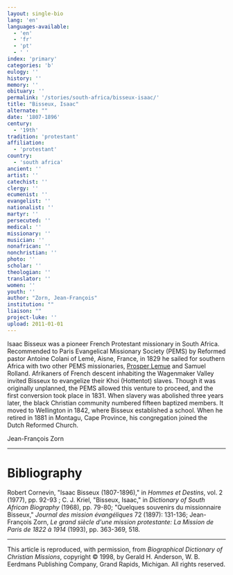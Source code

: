 ```yaml
---
layout: single-bio
lang: 'en'
languages-available:
  - 'en'
  - 'fr'
  - 'pt'
  - ' '
index: 'primary'
categories: 'b'
eulogy: ''
history: ''
memory: ''
obituary: ''
permalink: '/stories/south-africa/bisseux-isaac/'
title: "Bisseux, Isaac"
alternate: ""
date: '1807-1896'
century:
  - '19th'
tradition: 'protestant'
affiliation:
  - 'protestant'
country:
  - 'south africa'
ancient: ''
artist: ''
catechist: ''
clergy: ''
ecumenist: ''
evangelist: ''
nationalist: ''
martyr: ''
persecuted: ''
medical: ''
missionary: ''
musician: ''
nonafrican: ''
nonchristian: ''
photo: ''
scholar: ''
theologian: ''
translator: ''
women: ''
youth: ''
author: "Zorn, Jean-François"
institution: ""
liaison: ""
project-luke: ''
upload: 2011-01-01
---
```




Isaac Bisseux was a pioneer French Protestant missionary in
South Africa. Recommended to Paris Evangelical Missionary
Society (PEMS) by Reformed pastor Antoine Colani of Lemé,
Aisne, France, in 1829 he sailed for southern Africa with
two other PEMS missionaries, [Prosper
Lemue](lemue_prosper.html) and Samuel Rolland. Afrikaners of French descent
inhabiting the Wagenmaker Valley invited Bisseux to evangelize
their Khoi (Hottentot) slaves. Though it was originally unplanned,
the PEMS allowed this venture to proceed, and the first conversion
took place in 1831. When slavery was abolished three years
later, the black Christian community numbered fifteen baptized
members. It moved to Wellington in 1842, where Bisseux established
a school. When he retired in 1881 in Montagu, Cape Province,
his congregation joined the Dutch Reformed Church.

Jean-François Zorn

---

# Bibliography

Robert Cornevin, "Isaac Bisseux (1807-1896)," in *Hommes et Destins*, vol. 2 (1977), pp. 92-93 ; C. J. Kriel, "Bisseux, Isaac," in *Dictionary of South African Biography* (1968), pp. 79-80; "Quelques souvenirs du missionnaire Bisseux," *Journal des mission évangéliques* 72 (1897): 131-136; Jean-François Zorn, *Le grand siècle d'une mission protestante: La Mission de Paris de 1822 à 1914* (1993), pp. 363-369, 518.

---

This article is reproduced, with permission, from *Biographical Dictionary of Christian Missions*, copyright © 1998, by Gerald H. Anderson, W. B. Eerdmans Publishing Company, Grand Rapids, Michigan. All rights reserved.
